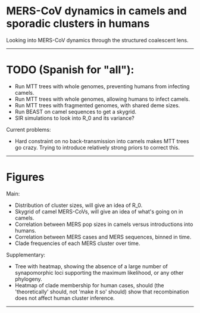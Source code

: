 # MERS-CoV dynamics in camels and sporadic clusters in humans
Looking into MERS-CoV dynamics through the structured coalescent lens.

------------------------------
# TODO (Spanish for "all"):
- Run MTT trees with whole genomes, preventing humans from infecting camels.
- Run MTT trees with whole genomes, allowing humans to infect camels.
- Run MTT trees with fragmented genomes, with shared deme sizes.
- Run BEAST on camel sequences to get a skygrid.
- SIR simulations to look into R_0 and its variance?


Current problems:
- Hard constraint on no back-transmission into camels makes MTT trees go crazy. Trying to introduce relatively strong priors to correct this.

------------------------------

# Figures
Main:
- Distribution of cluster sizes, will give an idea of R_0.
- Skygrid of camel MERS-CoVs, will give an idea of what's going on in camels.
- Correlation between MERS pop sizes in camels versus introductions into humans.
- Correlation between MERS cases and MERS sequences, binned in time.
- Clade frequencies of each MERS cluster over time.


Supplementary:
- Tree with heatmap, showing the absence of a large number of synapomorphic loci supporting the maximum likelihood, or any other phylogeny.
- Heatmap of clade membership for human cases, should (the 'theoretically' should, not 'make it so' should) show that recombination does not affect human cluster inference.

------------------------------
